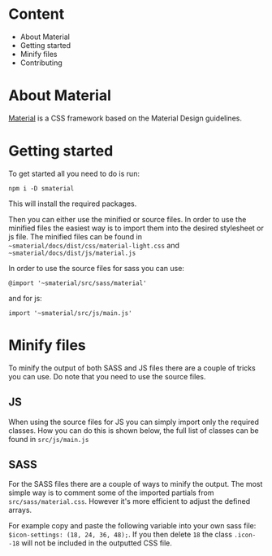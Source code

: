 # Content

- About Material
- Getting started
- Minify files
- Contributing

# About Material
[Material](https://superdj.github.io/material/) is a CSS framework based on the Material Design guidelines.

# Getting started
To get started all you need to do is run:

	npm i -D smaterial
	
This will install the required packages.

Then you can either use the minified or source files. In order to use the minified files the easiest way is to import them into the desired stylesheet or js file.
The minified files can be found in `~smaterial/docs/dist/css/material-light.css` and `~smaterial/docs/dist/js/material.js` 
	
In order to use the source files for sass you can use:

	@import '~smaterial/src/sass/material'

and for js:

	import '~smaterial/src/js/main.js'
	
# Minify files
To minify the output of both SASS and JS files there are a couple of tricks you can use. Do note that you need to use the source files.

## JS
When using the source files for JS you can simply import only the required classes. 
How you can do this is shown below, the full list of classes can be found in `src/js/main.js`

## SASS
For the SASS files there are a couple of ways to minify the output. 
The most simple way is to comment some of the imported partials from `src/sass/material.css`.
However it's more efficient to adjust the defined arrays.

For example copy and paste the following variable into your own sass file: `$icon-settings: (18, 24, 36, 48);`.
If you then delete `18` the class `.icon--18` will not be included in the outputted CSS file.